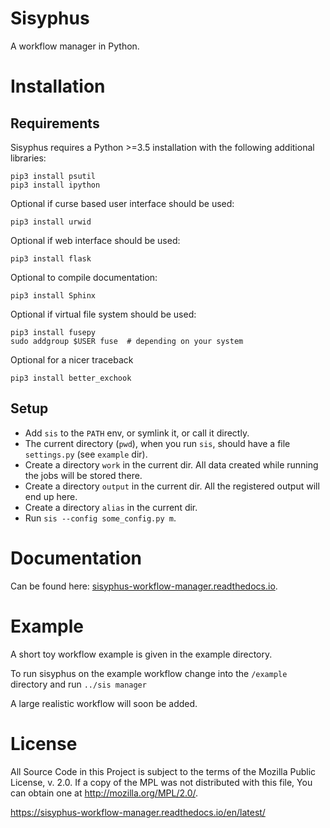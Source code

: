 # Sisyphus

A workflow manager in Python.


# Installation

## Requirements

Sisyphus requires a Python >=3.5 installation with the following additional libraries:

    pip3 install psutil
    pip3 install ipython

  Optional if curse based user interface should be used:

    pip3 install urwid

  Optional if web interface should be used:

    pip3 install flask

  Optional to compile documentation:

    pip3 install Sphinx

  Optional if virtual file system should be used:

    pip3 install fusepy
    sudo addgroup $USER fuse  # depending on your system

  Optional for a nicer traceback

    pip3 install better_exchook

## Setup

* Add `sis` to the `PATH` env, or symlink it, or call it directly.
* The current directory (`pwd`), when you run `sis`, should have a file `settings.py` (see `example` dir).
* Create a directory `work` in the current dir.
  All data created while running the jobs will be stored there.
* Create a directory `output` in the current dir.
  All the registered output will end up here.
* Create a directory `alias` in the current dir.
* Run `sis --config some_config.py m`.


# Documentation
Can be found here: [sisyphus-workflow-manager.readthedocs.io](https://sisyphus-workflow-manager.readthedocs.io/).


# Example 

A short toy workflow example is given in the example directory. 

To run sisyphus on the example workflow change into the `/example` directory and run `../sis manager`

A large realistic workflow will soon be added.


# License

All Source Code in this Project is subject to the terms of the Mozilla
Public License, v. 2.0. If a copy of the MPL was not distributed with
this file, You can obtain one at http://mozilla.org/MPL/2.0/.

https://sisyphus-workflow-manager.readthedocs.io/en/latest/
